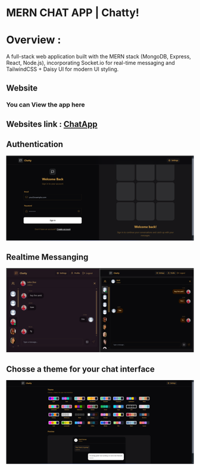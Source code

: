 # MERN CHAT APP | Chatty!
# Overview :
A full-stack web application built with the MERN stack (MongoDB, Express, React, Node.js), incorporating Socket.io for real-time messaging and TailwindCSS + Daisy UI for modern UI styling.

## Website 
 ### You can View the app here
 ## Websites link : [ChatApp](https://chat-app-wlqa.onrender.com)

## Authentication 
![image alt](https://github.com/amitku26/Chat-app/blob/01b033c904a22aa047dcee6c3c4aff02d5a61419/images/Screenshot%202024-11-27%20174728.png)

## Realtime Messanging
![image alt](https://github.com/amitku26/Chat-app/blob/01b033c904a22aa047dcee6c3c4aff02d5a61419/images/Screenshot%202024-11-27%20175201.png)

##  Chosse a theme for your chat interface
![image alt](https://github.com/amitku26/Chat-app/blob/01b033c904a22aa047dcee6c3c4aff02d5a61419/images/Screenshot%202024-11-27%20174820.png)


